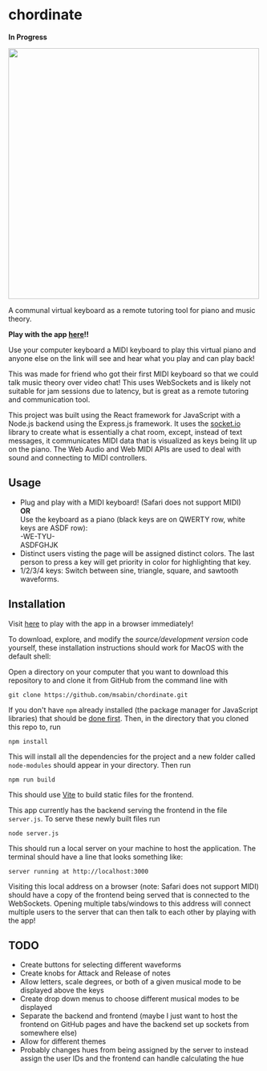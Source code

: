 # chordinate

**In Progress**

<img src="/screencaps/chordinate-demo.gif" width="500">

A communal virtual keyboard as a remote tutoring tool for piano and music theory.

**Play with the app [here](https://berry-shine-nightingale.glitch.me/)!!**

Use your computer keyboard a MIDI keyboard to play this virtual piano and anyone else on the link will see and hear what you play and can play back!

This was made for friend who got their first MIDI keyboard so that we could talk music theory over video chat!  This uses WebSockets and is likely not suitable for jam sessions due to latency, but is great as a remote tutoring and communication tool.

This project was built using the React framework for JavaScript with a Node.js backend using the Express.js framework.  It uses the [socket.io](https://socket.io/) library to create what is essentially a chat room, except, instead of text messages, it communicates MIDI data that is visualized as keys being lit up on the piano.  The Web Audio and Web MIDI APIs are used to deal with sound and connecting to MIDI controllers.


## Usage

- Plug and play with a MIDI keyboard! (Safari does not support MIDI)\
**OR**\
Use the keyboard as a piano (black keys are on QWERTY row, white keys are ASDF row):\
-WE-TYU-\
ASDFGHJK
- Distinct users visting the page will be assigned distinct colors.  The last person to press a key will get priority in color for highlighting that key.
- 1/2/3/4 keys: Switch between sine, triangle, square, and sawtooth waveforms.


## Installation
Visit [here](https://berry-shine-nightingale.glitch.me/) to play with the app in a browser immediately!

To download, explore, and modify the *source/development version* code yourself, these installation instructions should work for MacOS with the default shell:

Open a directory on your computer that you want to download this repository to and clone it from GitHub from the command line with

`git clone https://github.com/msabin/chordinate.git`

If you don't have `npm` already installed (the package manager for JavaScript libraries) that should be [done first](https://docs.npmjs.com/downloading-and-installing-node-js-and-npm).  Then, in the directory that you cloned this repo to, run

`npm install`

This will install all the dependencies for the project and a new folder called `node-modules` should appear in your directory.  Then run

`npm run build`

This should use [Vite](https://vitejs.dev/guide/) to build static files for the frontend.

This app currently has the backend serving the frontend in the file `server.js`.  To serve these newly built files run

`node server.js`

This should run a local server on your machine to host the application.  The terminal should have a line that looks something like:

`server running at http://localhost:3000`

Visiting this local address on a browser (note: Safari does not support MIDI) should have a copy of the frontend being served that is connected to the WebSockets.  Opening multiple tabs/windows to this address will connect multiple users to the server that can then talk to each other by playing with the app!

## TODO

- Create buttons for selecting different waveforms
- Create knobs for Attack and Release of notes
- Allow letters, scale degrees, or both of a given musical mode to be displayed above the keys
- Create drop down menus to choose different musical modes to be displayed
- Separate the backend and frontend (maybe I just want to host the frontend on GitHub pages and have the backend set up sockets from somewhere else)
- Allow for different themes
- Probably changes hues from being assigned by the server to instead assign the user IDs and the frontend can handle calculating the hue